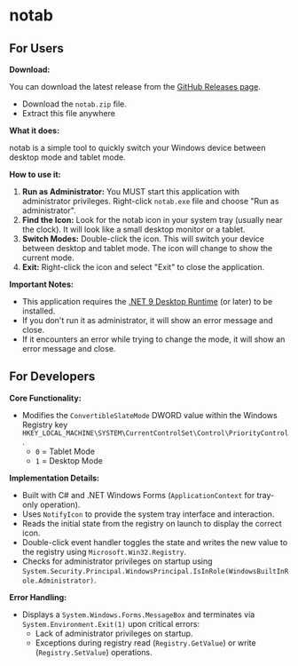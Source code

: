 # notab

## For Users

**Download:**

You can download the latest release from the [GitHub Releases page](https://github.com/gavanitrate/notab/releases).

 - Download the `notab.zip` file.
 - Extract this file anywhere

**What it does:**

notab is a simple tool to quickly switch your Windows device between desktop mode and tablet mode.

**How to use it:**

1.  **Run as Administrator:** You MUST start this application with administrator privileges. Right-click `notab.exe` file and choose "Run as administrator".
2.  **Find the Icon:** Look for the notab icon in your system tray (usually near the clock). It will look like a small desktop monitor or a tablet.
3.  **Switch Modes:** Double-click the icon. This will switch your device between desktop and tablet mode. The icon will change to show the current mode.
4.  **Exit:** Right-click the icon and select "Exit" to close the application.

**Important Notes:**

*   This application requires the [.NET 9 Desktop Runtime](https://dotnet.microsoft.com/en-us/download/dotnet/9.0) (or later) to be installed.
*   If you don't run it as administrator, it will show an error message and close.
*   If it encounters an error while trying to change the mode, it will show an error message and close.

## For Developers

**Core Functionality:**

*   Modifies the `ConvertibleSlateMode` DWORD value within the Windows Registry key `HKEY_LOCAL_MACHINE\SYSTEM\CurrentControlSet\Control\PriorityControl`.
    *   `0` = Tablet Mode
    *   `1` = Desktop Mode

**Implementation Details:**

*   Built with C# and .NET Windows Forms (`ApplicationContext` for tray-only operation).
*   Uses `NotifyIcon` to provide the system tray interface and interaction.
*   Reads the initial state from the registry on launch to display the correct icon.
*   Double-click event handler toggles the state and writes the new value to the registry using `Microsoft.Win32.Registry`.
*   Checks for administrator privileges on startup using `System.Security.Principal.WindowsPrincipal.IsInRole(WindowsBuiltInRole.Administrator)`.

**Error Handling:**

*   Displays a `System.Windows.Forms.MessageBox` and terminates via `System.Environment.Exit(1)` upon critical errors:
    *   Lack of administrator privileges on startup.
    *   Exceptions during registry read (`Registry.GetValue`) or write (`Registry.SetValue`) operations.

